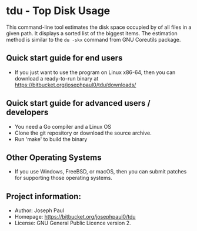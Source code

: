 # tdu - Top Disk Usage

This command-line tool estimates the disk space occupied by of all files in a
given path. It displays a sorted list of the biggest items. The estimation
method is similar to the `du -skx` command from GNU Coreutils package.

Quick start guide for end users
-------------------------------
- If you just want to use the program on Linux x86-64, then you can download a ready-to-run binary at https://bitbucket.org/josephpaul0/tdu/downloads/

Quick start guide for advanced users / developers
-------------------------------------------------
- You need a Go compiler and a Linux OS
- Clone the git repository or download the source archive.
- Run 'make' to build the binary

Other Operating Systems
-----------------------
- If you use Windows, FreeBSD, or macOS, then you can submit patches for supporting those operating systems.

Project information:
--------------------
- Author:   Joseph Paul
- Homepage: https://bitbucket.org/josephpaul0/tdu
- License:  GNU General Public Licence version 2.

